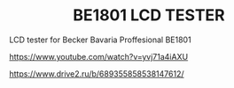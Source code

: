 <h1 align="center" id="title">BE1801 LCD TESTER</h1>

<p id="description">LCD tester for Becker Bavaria Proffesional BE1801</p>

https://www.youtube.com/watch?v=yvj71a4iAXU

https://www.drive2.ru/b/689355858538147612/
